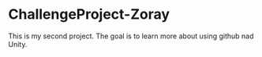 # ChallengeProject-Zoray
This is my second project. The goal is to learn more about using github nad Unity.

